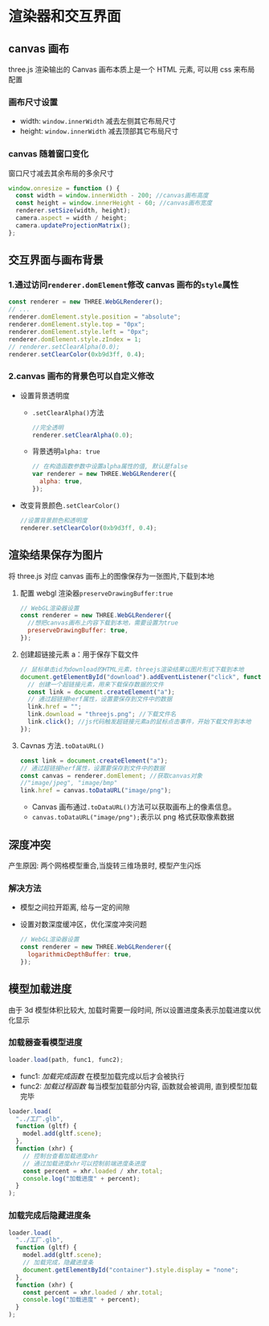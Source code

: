 # 渲染器和交互界面

## canvas 画布

three.js 渲染输出的 Canvas 画布本质上是一个 HTML 元素, 可以用 css 来布局配置

### 画布尺寸设置

- width: `window.innerWidth` 减去左侧其它布局尺寸
- height: `window.innerWidth` 减去顶部其它布局尺寸

### canvas 随着窗口变化

窗口尺寸减去其余布局的多余尺寸

```js
window.onresize = function () {
  const width = window.innerWidth - 200; //canvas画布高度
  const height = window.innerHeight - 60; //canvas画布宽度
  renderer.setSize(width, height);
  camera.aspect = width / height;
  camera.updateProjectionMatrix();
};
```

## 交互界面与画布背景

### 1.通过访问`renderer.domElement`修改 canvas 画布的`style`属性

```js
const renderer = new THREE.WebGLRenderer();
// ...
renderer.domElement.style.position = "absolute";
renderer.domElement.style.top = "0px";
renderer.domElement.style.left = "0px";
renderer.domElement.style.zIndex = 1;
// renderer.setClearAlpha(0.0);
renderer.setClearColor(0xb9d3ff, 0.4);
```

### 2.canvas 画布的背景色可以自定义修改

- 设置背景透明度

  - `.setClearAlpha()`方法

    ```js
    //完全透明
    renderer.setClearAlpha(0.0);
    ```

  - 背景透明`alpha: true`

    ```js
    // 在构造函数参数中设置alpha属性的值, 默认是false
    var renderer = new THREE.WebGLRenderer({
      alpha: true,
    });
    ```

- 改变背景颜色`.setClearColor()`

  ```js
  //设置背景颜色和透明度
  renderer.setClearColor(0xb9d3ff, 0.4);
  ```

## 渲染结果保存为图片

将 three.js 对应 canvas 画布上的图像保存为一张图片,下载到本地

1. 配置 webgl 渲染器`preserveDrawingBuffer:true`

   ```js
   // WebGL渲染器设置
   const renderer = new THREE.WebGLRenderer({
     //想把canvas画布上内容下载到本地，需要设置为true
     preserveDrawingBuffer: true,
   });
   ```

2. 创建超链接元素 a：用于保存下载文件

   ```js
   // 鼠标单击id为download的HTML元素，threejs渲染结果以图片形式下载到本地
   document.getElementById("download").addEventListener("click", function () {
     // 创建一个超链接元素，用来下载保存数据的文件
     const link = document.createElement("a");
     // 通过超链接herf属性，设置要保存到文件中的数据
     link.href = "";
     link.download = "threejs.png"; //下载文件名
     link.click(); //js代码触发超链接元素a的鼠标点击事件，开始下载文件到本地
   });
   ```

3. Cavnas 方法`.toDataURL()`

   ```js
   const link = document.createElement("a");
   // 通过超链接herf属性，设置要保存到文件中的数据
   const canvas = renderer.domElement; //获取canvas对象
   //"image/jpeg", "image/bmp"
   link.href = canvas.toDataURL("image/png");
   ```

   - Canvas 画布通过`.toDataURL()`方法可以获取画布上的像素信息。
   - `canvas.toDataURL("image/png");`表示以 png 格式获取像素数据

## 深度冲突

产生原因: 两个网格模型重合,当旋转三维场景时, 模型产生闪烁

### 解决方法

- 模型之间拉开距离, 给与一定的间隙
- 设置对数深度缓冲区，优化深度冲突问题

  ```js
  // WebGL渲染器设置
  const renderer = new THREE.WebGLRenderer({
    logarithmicDepthBuffer: true,
  });
  ```

## 模型加载进度

由于 3d 模型体积比较大, 加载时需要一段时间, 所以设置进度条表示加载进度以优化显示

### 加载器查看模型进度

```js
loader.load(path, func1, func2);
```

- func1: _加载完成函数_ 在模型加载完成以后才会被执行
- func2: _加载过程函数_ 每当模型加载部分内容, 函数就会被调用, 直到模型加载完毕

```js
loader.load(
  "../工厂.glb",
  function (gltf) {
    model.add(gltf.scene);
  },
  function (xhr) {
    // 控制台查看加载进度xhr
    // 通过加载进度xhr可以控制前端进度条进度
    const percent = xhr.loaded / xhr.total;
    console.log("加载进度" + percent);
  }
);
```

### 加载完成后隐藏进度条

```js
loader.load(
  "../工厂.glb",
  function (gltf) {
    model.add(gltf.scene);
    // 加载完成，隐藏进度条
    document.getElementById("container").style.display = "none";
  },
  function (xhr) {
    const percent = xhr.loaded / xhr.total;
    console.log("加载进度" + percent);
  }
);
```

